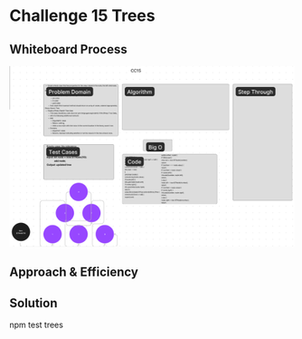 # Challenge 15 Trees

## Whiteboard Process

![whiteboard image](/javascript/trees/CC15wb.png)

## Approach & Efficiency

## Solution

npm test trees
